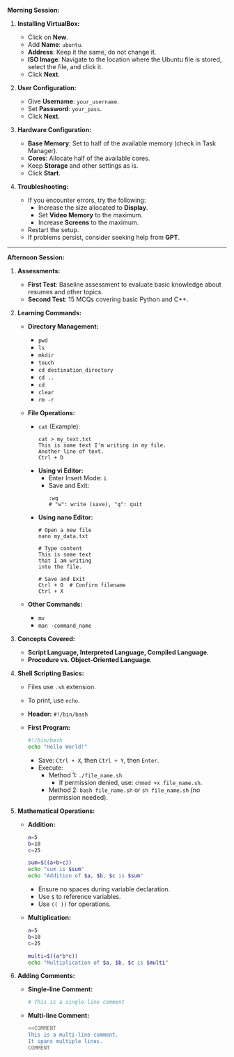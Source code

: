 **Morning Session:**

1. **Installing VirtualBox:**
   - Click on **New**.
   - Add **Name**: `ubuntu`.
   - **Address**: Keep it the same, do not change it.
   - **ISO Image**: Navigate to the location where the Ubuntu file is stored, select the file, and click it.
   - Click **Next**.

2. **User Configuration:**
   - Give **Username**: `your_username`.
   - Set **Password**: `your_pass`.
   - Click **Next**.

3. **Hardware Configuration:**
   - **Base Memory**: Set to half of the available memory (check in Task Manager).
   - **Cores**: Allocate half of the available cores.
   - Keep **Storage** and other settings as is.
   - Click **Start**.

4. **Troubleshooting:**
   - If you encounter errors, try the following:
     - Increase the size allocated to **Display**.
     - Set **Video Memory** to the maximum.
     - Increase **Screens** to the maximum.
   - Restart the setup.
   - If problems persist, consider seeking help from **GPT**.

---

**Afternoon Session:**

1. **Assessments:**
   - **First Test**: Baseline assessment to evaluate basic knowledge about resumes and other topics.
   - **Second Test**: 15 MCQs covering basic Python and C++.

2. **Learning Commands:**
   - **Directory Management:**
     - `pwd`
     - `ls`
     - `mkdir`
     - `touch`
     - `cd destination_directory`
     - `cd ..`
     - `cd`
     - `clear`
     - `rm -r`
   
   - **File Operations:**
     - `cat` (Example):
       ```
       cat > my_text.txt
       This is some text I'm writing in my file.
       Another line of text.
       Ctrl + D
       ```
     - **Using vi Editor:**
       - Enter Insert Mode: `i`
       - Save and Exit:
         ```
         :wq  
         # "w": write (save), "q": quit
         ```
     - **Using nano Editor:**
       ```
       # Open a new file
       nano my_data.txt

       # Type content
       This is some text
       that I am writing
       into the file.

       # Save and Exit
       Ctrl + O  # Confirm filename
       Ctrl + X
       ```
   
   - **Other Commands:**
     - `mv`
     - `man -command_name`

3. **Concepts Covered:**
   - **Script Language, Interpreted Language, Compiled Language**.
   - **Procedure vs. Object-Oriented Language**.

4. **Shell Scripting Basics:**
   - Files use `.sh` extension.
   - To print, use `echo`.
   - **Header:** `#!/bin/bash`

   - **First Program:**
     ```bash
     #!/bin/bash
     echo "Hello World!"
     ```
     - Save: `Ctrl + X`, then `Ctrl + Y`, then `Enter`.
     - Execute:
       - Method 1: `./file_name.sh`
         - If permission denied, use: `chmod +x file_name.sh`.
       - Method 2: `bash file_name.sh` or `sh file_name.sh` (no permission needed).

5. **Mathematical Operations:**
   - **Addition:**
     ```bash
     a=5
     b=10
     c=25

     sum=$((a+b+c))
     echo "sum is $sum"
     echo "Addition of $a, $b, $c is $sum"
     ```
     - Ensure no spaces during variable declaration.
     - Use `$` to reference variables.
     - Use `(( ))` for operations.
   
   - **Multiplication:**
     ```bash
     a=5
     b=10
     c=25

     multi=$((a*b*c))
     echo "Multiplication of $a, $b, $c is $multi"
     ```

6. **Adding Comments:**
   - **Single-line Comment:**
     ```bash
     # This is a single-line comment
     ```
   - **Multi-line Comment:**
     ```bash
     <<COMMENT
     This is a multi-line comment.
     It spans multiple lines.
     COMMENT
     ```


